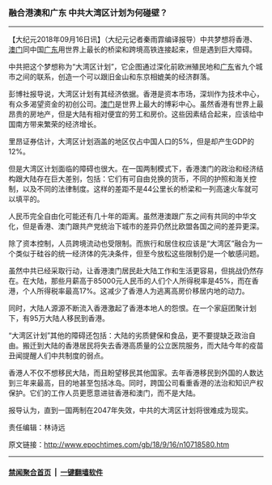 ### 融合港澳和广东 中共大湾区计划为何碰壁？
------------------------

<p>【大纪元2018年09月16日讯】（大纪元记者秦雨霏编译报导）中共梦想将香港、<a href="http://www.epochtimes.com/gb/tag/%E6%BE%B3%E9%97%A8.html">澳门</a>同中国<a href="http://www.epochtimes.com/gb/tag/%E5%B9%BF%E4%B8%9C.html">广东</a>用世界上最长的桥梁和跨境高铁连接起来，但是遇到巨大障碍。</p>
<p>中共把这个梦想称为“大湾区计划”，它企图通过深化前欧洲殖民地和<a href="http://www.epochtimes.com/gb/tag/%E5%B9%BF%E4%B8%9C.html">广东</a>省九个城市之间的联系，创造一个可以跟旧金山和东京相媲美的经济群落。</p>
<p>彭博社报导说，大湾区计划有其经济依据。香港是资本市场，深圳作为技术中心，有众多渴望资金的初创公司。<a href="http://www.epochtimes.com/gb/tag/%E6%BE%B3%E9%97%A8.html">澳门</a>是世界上最大的博彩中心。虽然香港有世界上最昂贵的房地产，但是大陆有相对便宜的劳工和房价。这些因素结合起来，应该给中国南方带来繁荣的经济增长。</p>
<p>里昂证券估计，大湾区计划涵盖的地区仅占中国人口的5%，但是却产生GDP的12%。</p>
<p>但是大湾区计划面临的障碍也很大。在一国两制模式下，香港澳门的政治和经济结构跟大陆存在巨大差别，包括：它们有可自由兑换的货币，不同的护照和海关控制，以及不同的法律制度。这样的差距不是44公里长的桥梁和一列高速火车就可以填平的。</p>
<p>人民币完全自由化可能还有几十年的距离。虽然港澳跟广东之间有共同的中华文化，但是香港、澳门跟共产党统治下城市的差异仍然比欧盟各国之间的差异更深。</p>
<p>除了资本控制，人员跨境流动也受限制。而旅行和居住权应该是“大湾区”融合为一个类似于硅谷的统一经济体的先决条件，但至今放松这些限制仍是一个敏感问题。</p>
<p>虽然中共已经采取行动，让香港澳门居民赴大陆工作和生活更容易，但挑战仍然存在。在大陆，那些月薪高于85000元人民币的人们个人所得税率是45%，而在香港，个人所得税率最高17%。这减少了香港人为逃离高房价移居内地的动力。</p>
<p>同时，大陆人源源不断流入香港激起了香港本地人的怨恨。在一个家庭团聚计划下，有95万大陆人移民到香港。</p>
<p>“大湾区计划”其他的障碍还包括：大陆的劣质健保和食品，更不要提缺乏政治自由。搬迁到大陆的香港居民将失去香港高质量的公立医院服务，而大陆今年的疫苗丑闻提醒人们中共制度的弱点。</p>
<p>香港人不仅不想移民大陆，而且盼望移民其他国家。去年香港移民到外国的人数达到三年来最高，目的地甚至包括冰岛。同时，跨国公司看重香港的法治和知识产权保护。它们的工作人员更愿意进驻香港和澳门，而不是大陆。</p>
<p>报导认为，直到一国两制在2047年失效，中共的大湾区计划将很难成为现实。</p>
<p>责任编辑：林诗远</p>

原文链接：http://www.epochtimes.com/gb/18/9/16/n10718580.htm


------------------------
#### [禁闻聚合首页](https://github.com/gfw-breaker/banned-news/blob/master/README.md) &nbsp;|&nbsp;  [一键翻墙软件](https://github.com/gfw-breaker/nogfw/blob/master/README.md)